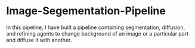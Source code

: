 # Image-Segementation-Pipeline
In this pipeline, I have built a pipeline containing segmentation, diffusion, and refining agents to change background of an image or a particular part and diffuse it with another.
